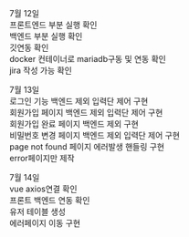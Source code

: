 7월 12일<br>
프론트엔드 부분 실행 확인<br>
백엔드 부분 실행 확인<br>
깃연동 확인<br>
docker 컨테이너로 mariadb구동 및 연동 확인<br>
jira 작성 가능 확인<br>

7월 13일<br>
로그인 기능 백엔드 제외 입력단 제어 구현<br>
회원가입 페이지 백엔드 제외 입력단 제어 구현<br>
회원가입 완료 페이지 백엔드 제외 구현<br>
비밀번호 변경 페이지 백엔드 제외 입력단 제어 구현<br>
page not found 페이지 에러발생 핸들링 구현<br>
error페이지만 제작<br>

7월 14일<br>
vue axios연결 확인<br>
프론트 백엔드 연동 확인<br>
유저 테이블 생성<br>
에러페이지 이동 구현<br>




